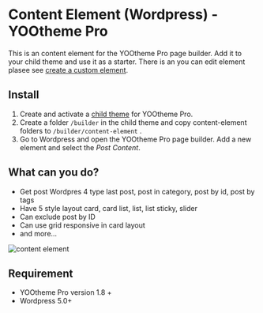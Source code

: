 # Content Element (Wordpress) - YOOtheme Pro
This is an content element for the YOOtheme Pro page builder. Add it to your child theme and use it as a starter. There is an you can edit element plasee see [create a custom element](https://yootheme.com/support/yootheme-pro/wordpress/custom-elements).

## Install

1. Create and activate a [child theme](https://yootheme.com/support/yootheme-pro/wordpress/child-themes) for YOOtheme Pro.
2. Create a folder `/builder` in the child theme and copy content-element folders to `/builder/content-element` .
3. Go to Wordpress and open the YOOtheme Pro page builder. Add a new element and select the *Post Content*.

## What can you do?
- Get post Wordpres 4 type last post, post in category, post by id, post by tags
- Have 5 style layout card, card list, list, list sticky, slider
- Can exclude post by ID
- Can use grid responsive in card layout
- and more...

![content element](https://cl.ly/fabc22942d00/Image%2525202019-02-08%252520at%2525205.50.54%252520PM.png)

## Requirement

- YOOtheme Pro version 1.8 +
- Wordpress 5.0+
